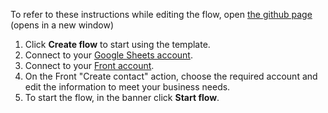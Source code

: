 To refer to these instructions while editing the flow, open [the github page](https://github.com/ot4i/app-connect-templates/blob/main/resources/markdown/Create%20new%20front%20comments%20when%20deal%20stages%20get%20updated%20in%20hubSpot_instructions.md) (opens in a new window)
1. Click **Create flow** to start using the template.
1. Connect to your [Google Sheets account](http://ibm.biz/aasgsheets).
1. Connect to your [Front account](http://ibm.biz/appconnect-front).
1. On the Front "Create contact" action, choose the required account and edit the information to meet your business needs.
1. To start the flow, in the banner click **Start flow**.
